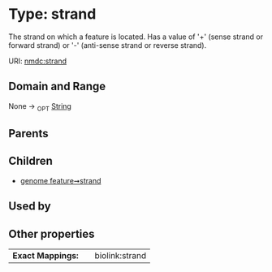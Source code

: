 
# Type: strand


The strand on which a feature is located. Has a value of '+' (sense strand or forward strand) or '-' (anti-sense strand or reverse strand).

URI: [nmdc:strand](https://microbiomedata/meta/strand)


## Domain and Range

None ->  <sub>OPT</sub> [String](types/String.md)

## Parents


## Children

 *  [genome feature➞strand](genome_feature_strand.md)

## Used by


## Other properties

|  |  |  |
| --- | --- | --- |
| **Exact Mappings:** | | biolink:strand |


